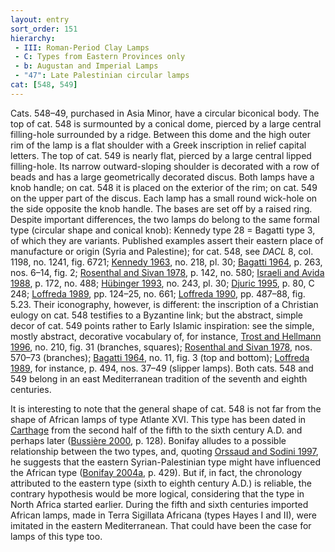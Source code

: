 ```yaml
---
layout: entry
sort_order: 151
hierarchy:
 - III: Roman-Period Clay Lamps
 - C: Types from Eastern Provinces only
 - b: Augustan and Imperial Lamps
 - "47": Late Palestinian circular lamps
cat: [548, 549]
---
```


Cats. 548–49, purchased in Asia Minor, have a circular biconical body. The top of cat. 548 is surmounted by a conical dome, pierced by a large central filling-hole surrounded by a ridge. Between this dome and the high outer rim of the lamp is a flat shoulder with a Greek inscription in relief capital letters. The top of cat. 549 is nearly flat, pierced by a large central lipped filling-hole. Its narrow outward-sloping shoulder is decorated with a row of beads and has a large geometrically decorated discus. Both lamps have a knob handle; on cat. 548 it is placed on the exterior of the rim; on cat. 549 on the upper part of the discus. Each lamp has a small round wick-hole on the side opposite the knob handle. The bases are set off by a raised ring. Despite important differences, the two lamps do belong to the same formal type (circular shape and conical knob): Kennedy type 28 = Bagatti type 3, of which they are variants. Published examples assert their eastern place of manufacture or origin (Syria and Palestine); for cat. 548, see *DACL* 8, col. 1198, no. 1241, fig. 6721; <a href='../../bibliography/#kennedy-1963'>Kennedy 1963</a>, no. 218, pl. 30; <a href='../../bibliography/#bagatti-1964'>Bagatti 1964</a>, p. 263, nos. 6–14, fig. 2; <a href='../../bibliography/#rosenthal-sivan-1978'>Rosenthal and Sivan 1978</a>, p. 142, no. 580; <a href='../../bibliography/#israeli-avida-1988'>Israeli and Avida 1988</a>, p. 172, no. 488; <a href='../../bibliography/#hubinger-1993'>Hübinger 1993</a>, no. 243, pl. 30; <a href='../../bibliography/#djuric-1995'>Djuric 1995</a>, p. 80, C 248; <a href='../../bibliography/#loffreda-1989'>Loffreda 1989</a>, pp. 124–25, no. 661; <a href='../../bibliography/#loffreda-1990'>Loffreda 1990</a>, pp. 487–88, fig. 5.23. Their iconography, however, is different: the inscription of a Christian eulogy on cat. 548 testifies to a Byzantine link; but the abstract, simple decor of cat. 549 points rather to Early Islamic inspiration: see the simple, mostly abstract, decorative vocabulary of, for instance, <a href='../../bibliography/#trost-hellman-1996'>Trost and Hellmann 1996</a>, no. 210, fig. 31 (branches, squares); <a href='../../bibliography/#rosenthal-sivan-1978'>Rosenthal and Sivan 1978</a>, nos. 570–73 (branches); <a href='../../bibliography/#bagatti-1964'>Bagatti 1964</a>, no. 11, fig. 3 (top and bottom); <a href='../../bibliography/#loffreda-1989'>Loffreda 1989</a>, for instance, p. 494, nos. 37–49 (slipper lamps). Both cats. 548 and 549 belong in an east Mediterranean tradition of the seventh and eighth centuries.

It is interesting to note that the general shape of cat. 548 is not far from the shape of African lamps of type Atlante XVI. This type has been dated in <a href='../../map/#loc_314921'>Carthage</a> from the second half of the fifth to the sixth century A.D. and perhaps later (<a href='../../bibliography/#bussiere-2000'>Bussière 2000</a>, p. 128). Bonifay alludes to a possible relationship between the two types, and, quoting <a href='../../bibliography/#orssaud-sodini-1997'>Orssaud and Sodini 1997</a>, he suggests that the eastern Syrian-Palestinian type might have influenced the African type (<a href='../../bibliography/#bonifay-2004a'>Bonifay 2004a</a>, p. 429). But if, in fact, the chronology attributed to the eastern type (sixth to eighth century A.D.) is reliable, the contrary hypothesis would be more logical, considering that the type in North Africa started earlier. During the fifth and sixth centuries imported African lamps, made in Terra Sigillata Africana (types Hayes I and II), were imitated in the eastern Mediterranean. That could have been the case for lamps of this type too.
